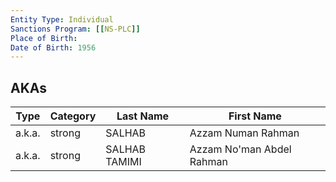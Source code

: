 ```yaml
---
Entity Type: Individual
Sanctions Program: [[NS-PLC]]
Place of Birth: 
Date of Birth: 1956
---
```



## AKAs
| Type | Category | Last Name | First Name |
|------|----------|-----------|------------|
| a.k.a. | strong | SALHAB | Azzam Numan Rahman |
| a.k.a. | strong | SALHAB TAMIMI | Azzam No'man Abdel Rahman |

